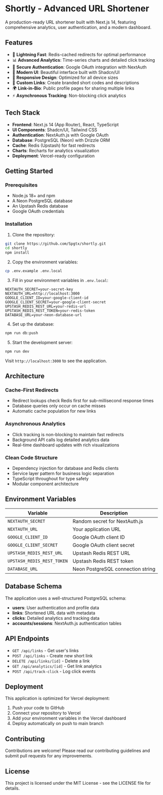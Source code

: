 # Shortly - Advanced URL Shortener

A production-ready URL shortener built with Next.js 14, featuring comprehensive analytics, user authentication, and a modern dashboard.

## Features

- 🚀 **Lightning Fast**: Redis-cached redirects for optimal performance
- 📊 **Advanced Analytics**: Time-series charts and detailed click tracking
- 🔐 **Secure Authentication**: Google OAuth integration with NextAuth
- 🎨 **Modern UI**: Beautiful interface built with Shadcn/UI
- 📱 **Responsive Design**: Optimized for all device sizes
- 🔗 **Custom Links**: Create branded short codes and descriptions
- 🌍 **Link-in-Bio**: Public profile pages for sharing multiple links
- ⚡ **Asynchronous Tracking**: Non-blocking click analytics

## Tech Stack

- **Frontend**: Next.js 14 (App Router), React, TypeScript
- **UI Components**: Shadcn/UI, Tailwind CSS
- **Authentication**: NextAuth.js with Google OAuth
- **Database**: PostgreSQL (Neon) with Drizzle ORM
- **Cache**: Redis (Upstash) for fast redirects
- **Charts**: Recharts for analytics visualization
- **Deployment**: Vercel-ready configuration

## Getting Started

### Prerequisites

- Node.js 18+ and npm
- A Neon PostgreSQL database
- An Upstash Redis database
- Google OAuth credentials

### Installation

1. Clone the repository:
```bash
git clone https://github.com/Spgtx/shortly.git
cd shortly
npm install
```

2. Copy the environment variables:
```bash
cp .env.example .env.local
```

3. Fill in your environment variables in `.env.local`:
```env
NEXTAUTH_SECRET=your-secret-key
NEXTAUTH_URL=http://localhost:3000
GOOGLE_CLIENT_ID=your-google-client-id
GOOGLE_CLIENT_SECRET=your-google-client-secret
UPSTASH_REDIS_REST_URL=your-redis-url
UPSTASH_REDIS_REST_TOKEN=your-redis-token
DATABASE_URL=your-neon-database-url
```

4. Set up the database:
```bash
npm run db:push
```

5. Start the development server:
```bash
npm run dev
```

Visit `http://localhost:3000` to see the application.

## Architecture

### Cache-First Redirects
- Redirect lookups check Redis first for sub-millisecond response times
- Database queries only occur on cache misses
- Automatic cache population for new links

### Asynchronous Analytics
- Click tracking is non-blocking to maintain fast redirects
- Background API calls log detailed analytics data
- Real-time dashboard updates with rich visualizations

### Clean Code Structure
- Dependency injection for database and Redis clients
- Service layer pattern for business logic separation
- TypeScript throughout for type safety
- Modular component architecture

## Environment Variables

| Variable | Description |
|----------|-------------|
| `NEXTAUTH_SECRET` | Random secret for NextAuth.js |
| `NEXTAUTH_URL` | Your application URL |
| `GOOGLE_CLIENT_ID` | Google OAuth client ID |
| `GOOGLE_CLIENT_SECRET` | Google OAuth client secret |
| `UPSTASH_REDIS_REST_URL` | Upstash Redis REST URL |
| `UPSTASH_REDIS_REST_TOKEN` | Upstash Redis REST token |
| `DATABASE_URL` | Neon PostgreSQL connection string |

## Database Schema

The application uses a well-structured PostgreSQL schema:

- **users**: User authentication and profile data
- **links**: Shortened URL data with metadata
- **clicks**: Detailed analytics and tracking data
- **accounts/sessions**: NextAuth.js authentication tables

## API Endpoints

- `GET /api/links` - Get user's links
- `POST /api/links` - Create new short link
- `DELETE /api/links/[id]` - Delete a link
- `GET /api/analytics/[id]` - Get link analytics
- `POST /api/track-click` - Log click events

## Deployment

This application is optimized for Vercel deployment:

1. Push your code to GitHub
2. Connect your repository to Vercel
3. Add your environment variables in the Vercel dashboard
4. Deploy automatically on push to main branch

## Contributing

Contributions are welcome! Please read our contributing guidelines and submit pull requests for any improvements.

## License

This project is licensed under the MIT License - see the LICENSE file for details.
